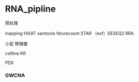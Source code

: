 # RNA_pipline
预处理

mapping
HISAT samtools faturecount 
STAR                          （exf）DESEQ2     RRA

小鼠 移植瘤

cellline
KR

PDX

### GWCNA


